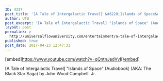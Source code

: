 ```yaml
---
ID: 4337
post_title: '[A Tale of Intergalactic Travel] &#8220;Islands of Space&#8221; (Audiobook)'
author: UfU
post_excerpt: '[A Tale of Intergalactic Travel] "Islands of Space" (Audiobook) (AKA: The Black Star Saga) by John Wood Campbell. Jr.'
layout: post
permalink: >
  http://universalflowuniversity.com/entertainment/a-tale-of-intergalactic-travel-islands-of-space-audiobook/
published: true
post_date: 2017-04-23 12:47:31
---
```

[embed]https://www.youtube.com/watch?v=qQntnJedVvI[/embed]<br>
<p>[A Tale of Intergalactic Travel] "Islands of Space" (Audiobook) (AKA: The Black Star Saga) by John Wood Campbell. Jr.</p>